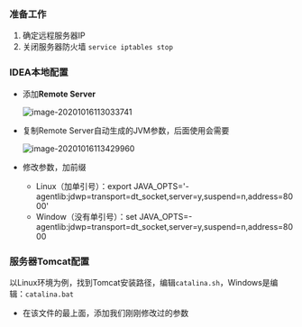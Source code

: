 ### 准备工作

1. 确定远程服务器IP
2. 关闭服务器防火墙 `service iptables stop`

### IDEA本地配置 

* 添加**Remote Server**

  ![image-20201016113033741](https://xie-cloud-oss.oss-cn-shanghai.aliyuncs.com/images/image-20201016113033741.png)

* 复制Remote Server自动生成的JVM参数，后面使用会需要

  ![image-20201016113429960](https://xie-cloud-oss.oss-cn-shanghai.aliyuncs.com/images/image-20201016113429960.png)

* 修改参数，加前缀
  * Linux（加单引号）：export JAVA_OPTS='-agentlib:jdwp=transport=dt_socket,server=y,suspend=n,address=8000'
  * Window（没有单引号）：set JAVA_OPTS=-agentlib:jdwp=transport=dt_socket,server=y,suspend=n,address=8000

### 服务器Tomcat配置

以Linux环境为例，找到Tomcat安装路径，编辑`catalina.sh`，Windows是编辑：`catalina.bat`

* 在该文件的最上面，添加我们刚刚修改过的参数